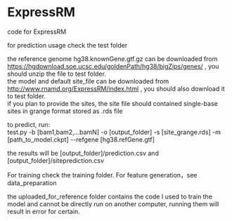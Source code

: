 # ExpressRM
code for ExpressRM  

for prediction usage check the test folder

the reference genome hg38.knownGene.gtf.gz can be downloaded from https://hgdownload.soe.ucsc.edu/goldenPath/hg38/bigZips/genes/ , you should unzip the file to test folder.  
the model and default site_file can be downloaded from http://www.rnamd.org/ExpressRM/index.html , you should also download it to test folder.  
if you plan to provide the sites, the site file should contained single-base sites in grange format stored as .rds file  

to predict, run:  
test.py -b [bam1,bam2,...bamN] -o [output_folder] -s [site_grange.rds] -m [path_to_model.ckpt] --refgene [hg38.refGene.gtf]  

the results will be [output_folder]/prediction.csv and [output_folder]/siteprediction.csv  

For training check the training folder. 
For feature generation，see data_preparation

the uploaded_for_reference folder contains the code I used to train the model and cannot be directly run on another computer, running them will result in error for certain.
